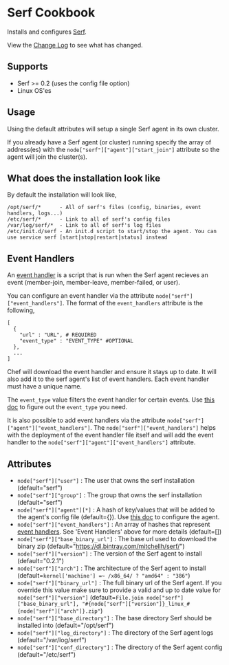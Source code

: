 Serf Cookbook
=============

Installs and configures [Serf](http://www.serfdom.io/).

View the [Change Log](CHANGELOG.md) to see what has changed.

Supports
--------

 * Serf >= 0.2 (uses the config file option)
 * Linux OS'es

Usage
-----

Using the default attributes will setup a single Serf agent in its own cluster.

If you already have a Serf agent (or cluster) running specify the array of address(es) with the 
`node["serf"]["agent"]["start_join"]` attribute so the agent will join the cluster(s).

What does the installation look like
------------------------------------

By default the installation will look like,

    /opt/serf/*      - All of serf's files (config, binaries, event handlers, logs...)
    /etc/serf/*      - Link to all of serf's config files
    /var/log/serf/*  - Link to all of serf's log files
    /etc/init.d/serf - An init.d script to start/stop the agent. You can use service serf [start|stop|restart|status] instead

Event Handlers
--------------

An [event handler](http://www.serfdom.io/docs/agent/event-handlers.html) is a script that is run when the Serf agent
recieves an event (member-join, member-leave, member-failed, or user).

You can configure an event handler via the attribute `node["serf"]["event_handlers"]`. The format of the `event_handlers` 
attribute is the following,

    [
      {
        "url" : "URL", # REQUIRED
        "event_type" : "EVENT_TYPE" #OPTIONAL
      },
      ...
    ]
    
Chef will download the event handler and ensure it stays up to date. It will also add it to the serf agent's list of event handlers. 
Each event handler must have a unique name.

The `event_type` value filters the event handler for certain events. Use [this doc](http://www.serfdom.io/docs/agent/event-handlers.html) 
to figure out the `event_type` you need.

It is also possible to add event handlers via the attribute `node["serf"]["agent"]["event_handlers"]`. The `node["serf"]["event_handlers"]`
helps with the deployment of the event handler file itself and will add the event handler to the `node["serf"]["agent"]["event_handlers"]`
attribute.

Attributes
----------

 * `node["serf"]["user"]` : The user that owns the serf installation (default="serf")
 * `node["serf"]["group"]` : The group that owns the serf installation (default="serf")
 * `node["serf"]["agent"][*]` : A hash of key/values that will be added to the agent's config file (default={}). Use [this doc](http://www.serfdom.io/docs/agent/options.html) to configure the agent.
 * `node["serf"]["event_handlers"]` : An array of hashes that represent [event handlers](http://www.serfdom.io/docs/agent/event-handlers.html). See 'Event Handlers' above for more details (default=[])
 * `node["serf"]["base_binary_url"]` : The base url used to download the binary zip (default="https://dl.bintray.com/mitchellh/serf/")
 * `node["serf"]["version"]` : The version of the Serf agent to install (default="0.2.1")
 * `node["serf"]["arch"]` : The architecture of the Serf agent to install (default=`kernel['machine'] =~ /x86_64/ ? "amd64" : "386"`)
 * `node["serf"]["binary_url"]` : The full binary url of the Serf agent. If you override this value make sure to provide a valid and up to date value for `node["serf"]["version"]` (default=`File.join node["serf"]["base_binary_url"], "#{node["serf"]["version"]}_linux_#{node["serf"]["arch"]}.zip"`)
 * `node["serf"]["base_directory"]` : The base directory Serf should be installed into (default="/opt/serf")
 * `node["serf"]["log_directory"]` : The directory of the Serf agent logs (default="/var/log/serf")
 * `node["serf"]["conf_directory"]` : The directory of the Serf agent config (default="/etc/serf")
 